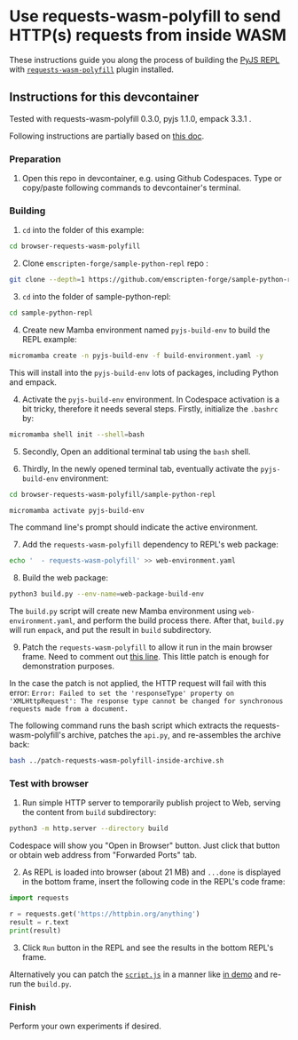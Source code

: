 # Use requests-wasm-polyfill to send HTTP(s) requests from inside WASM

These instructions guide you along the process of building the 
[PyJS REPL](https://github.com/emscripten-forge/sample-python-repl)
with 
[`requests-wasm-polyfill`](https://github.com/emscripten-forge/requests-wasm-polyfill) 
plugin installed.

## Instructions for this devcontainer

Tested with requests-wasm-polyfill 0.3.0, pyjs 1.1.0, empack 3.3.1 .

Following instructions are partially based on [this doc](https://github.com/emscripten-forge/sample-python-repl/blob/main/README.md#usage).

### Preparation

1. Open this repo in devcontainer, e.g. using Github Codespaces.
   Type or copy/paste following commands to devcontainer's terminal.

### Building

1. `cd` into the folder of this example:

```sh
cd browser-requests-wasm-polyfill
```

2. Clone `emscripten-forge/sample-python-repl` repo :

```sh
git clone --depth=1 https://github.com/emscripten-forge/sample-python-repl
```

3. `cd` into the folder of sample-python-repl:

```sh
cd sample-python-repl
```

4. Create new Mamba environment named `pyjs-build-env` to build the REPL example:

```sh
micromamba create -n pyjs-build-env -f build-environment.yaml -y
```

This will install into the `pyjs-build-env` lots of packages, including Python and empack.

4. Activate the `pyjs-build-env` environment. In Codespace activation is a bit tricky, therefore it needs several steps.
   Firstly, initialize the `.bashrc` by:

```sh
micromamba shell init --shell=bash
```

5. Secondly, Open an additional terminal tab using the `bash` shell.

6. Thirdly, In the newly opened terminal tab, eventually activate the `pyjs-build-env` environment:

```sh
cd browser-requests-wasm-polyfill/sample-python-repl

micromamba activate pyjs-build-env 
```

The command line's prompt should indicate the active environment.

7. Add the `requests-wasm-polyfill` dependency to REPL's web package:

```sh
echo '  - requests-wasm-polyfill' >> web-environment.yaml
```

8. Build the web package:

```sh
python3 build.py --env-name=web-package-build-env
```

The `build.py` script will create new Mamba environment using `web-environment.yaml`, and perform the build process there.
After that, `build.py` will run `empack`, and put the result in `build` subdirectory.

9. Patch the `requests-wasm-polyfill` to allow it run in the main browser frame.
  Need to comment out 
  [this line](https://github.com/emscripten-forge/requests-wasm-polyfill/blob/5a66b884cf05cf4e20d42f1fd8f8b005d843ecc6/requests/api.py#L36).
  This little patch is enough for demonstration purposes.

In the case the patch is not applied, the HTTP request will fail with this error:
`Error: Failed to set the 'responseType' property on 'XMLHttpRequest': The response type cannot be changed for synchronous requests made from a document.`

The following command runs the bash script which extracts the requests-wasm-polyfill's archive, patches the `api.py`, and re-assembles the archive back:

```sh
bash ../patch-requests-wasm-polyfill-inside-archive.sh
```

### Test with browser

1. Run simple HTTP server to temporarily publish project to Web, serving the content from `build` subdirectory:

```sh
python3 -m http.server --directory build
```

Codespace will show you "Open in Browser" button. Just click that button or
obtain web address from "Forwarded Ports" tab.

2. As REPL is loaded into browser (about 21 MB) and `...done` is displayed in the bottom frame, insert the following code in the 
REPL's code frame:

```python
import requests

r = requests.get('https://httpbin.org/anything')
result = r.text
print(result)

```

3. Click `Run` button in the REPL and see the results in the bottom REPL's frame.

Alternatively you can patch the 
[`script.js`](https://github.com/emscripten-forge/sample-python-repl/blob/ff461324bbc892280e4219305308aaf5c52b8197/page/script.js#L20)
in a manner like 
[in demo](https://github.com/wasm-outbound-http-examples/pyjs/blob/596d23d2dcd930ec7025eb734feaaffa478c13f5/requests-wasm-polyfill/script.js#L20-L29) 
and re-run the `build.py`. 

### Finish

Perform your own experiments if desired.
